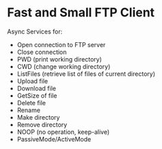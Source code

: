 # Fast and Small FTP Client


Async Services for:

- Open connection to FTP server
- Close connection
- PWD (print working directory)
- CWD (change working directory)
- ListFiles (retrieve list of files of current directory)
- Upload file
- Download file
- GetSize of file
- Delete file
- Rename
- Make directory
- Remove directory
- NOOP (no operation, keep-alive)
- PassiveMode/ActiveMode
  

